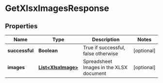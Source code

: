 
# GetXlsxImagesResponse

## Properties
Name | Type | Description | Notes
------------ | ------------- | ------------- | -------------
**successful** | **Boolean** | True if successful, false otherwise |  [optional]
**images** | [**List&lt;XlsxImage&gt;**](XlsxImage.md) | Spreadsheet Images in the XLSX document |  [optional]



